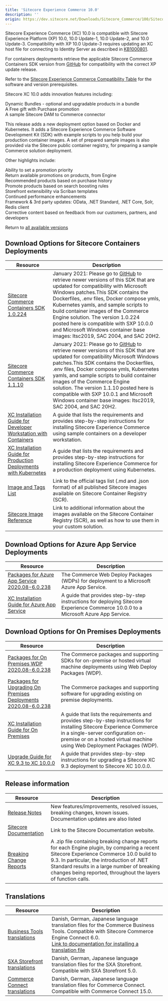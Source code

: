 ```yaml
---
title: 'Sitecore Experience Commerce 10.0'
description: ''
origin: https://dev.sitecore.net/Downloads/Sitecore_Commerce/100/Sitecore_Experience_Commerce_100.aspx
---
```


Sitecore Experience Commerce (XC) 10.0 is compatible with Sitecore Experience Platform (XP) 10.0, 10.0 Update-1, 10.0 Update-2, and 10.0 Update-3. Compatibility with XP 10.0 Update-3 requires updating an XC host file for connecting to Identity Server as described in [KB1000801](https://support.sitecore.com/kb?id=kb_article_view&sysparm_article=KB1000801).

For containers deployments retrieve the applicable Sitecore Commerce Containers SDK version from [GitHub](https://github.com/Sitecore/container-deployment/releases) for compatibility with the correct XP update release.

Refer to the [Sitecore Experience Commerce Compatibility Table](https://kb.sitecore.net/articles/804595) for the software and version prerequisites.

Sitecore XC 10.0 adds innovation features including:

Dynamic Bundles - optional and upgradable products in a bundle  
A Free gift with Purchase promotion  
A sample Sitecore DAM to Commerce connector

This release adds a new deployment option based on Docker and Kubernetes. It adds a Sitecore Experience Commerce Software Development Kit (SDK) with example scripts to you help build your production container images. A set of prepared sample images is also provided via the Sitecore public container registry, for preparing a sample Commerce solution deployment.

Other highlights include:

Ability to set a promotion priority  
Return available promotions on products, from Engine  
Recommended products based on purchase history  
Promote products based on search boosting rules  
Storefront extensibility via Scriban templates  
Continued performance enhancements  
Framework & 3rd party updates: OData, .NET Standard, .NET Core, Solr, Redis client  
Corrective content based on feedback from our customers, partners, and developers

Return to [all available versions](/downloads/Sitecore_Commerce)

## Download Options for Sitecore Containers Deployments

| Resource                                                                                                                                                                                                                                                                    | Description                                                                                                                                                                                                                                                                                                                                                                                                                                                                                                              |
| --------------------------------------------------------------------------------------------------------------------------------------------------------------------------------------------------------------------------------------------------------------------------- | ------------------------------------------------------------------------------------------------------------------------------------------------------------------------------------------------------------------------------------------------------------------------------------------------------------------------------------------------------------------------------------------------------------------------------------------------------------------------------------------------------------------------ |
| [Sitecore Commerce Containers SDK 1.0.224](https://scdp.blob.core.windows.net/downloads/Sitecore%20Commerce/100/Sitecore%20Experience%20Commerce%20100/Secure/Sitecore.Commerce.Container.SDK.1.0.224.zip)                                                                  | January 2021: Please go to [GitHub](https://github.com/Sitecore/container-deployment/releases) to retrieve newer versions of this SDK that are updated for compatibility with Microsoft Windows patches.This SDK contains the Dockerfiles, .env files, Docker compose ymls, Kubernetes yamls, and sample scripts to build container images of the Commerce Engine solution. The version 1.0.224 posted here is compatible with SXP 10.0.0 and Microsoft Windows container base images: ltsc2019, SAC 2004, and SAC 20H2. |
| [Sitecore Commerce Containers SDK 1.1.10](https://scdp.blob.core.windows.net/downloads/Sitecore%20Commerce/100/Sitecore%20Experience%20Commerce%20100/Secure/Sitecore.Commerce.Container.SDK.1.1.10.zip)                                                                    | January 2021: Please go to [GitHub](https://github.com/Sitecore/container-deployment/releases) to retrieve newer versions of this SDK that are updated for compatibility Microsoft Windows patches.This SDK contains the Dockerfiles, .env files, Docker compose ymls, Kubernetes yamls, and sample scripts to build container images of the Commerce Engine solution. The version 1.1.10 posted here is compatible with SXP 10.0.1 and Microsoft Windows container base images: ltsc2019, SAC 2004, and SAC 20H2.       |
| [XC Installation Guide for Developer Workstation with Containers](https://scdp.blob.core.windows.net/downloads/Sitecore%20Commerce/100/Sitecore%20Experience%20Commerce%20100/Secure/XC_10.0_Installation_Guide_for_a_Commerce_Developer_Workstation_with_Container-en.pdf) | A guide that lists the requirements and provides step-by-step instructions for installing Sitecore Experience Commerce using sample containers on a developer workstation.                                                                                                                                                                                                                                                                                                                                               |
| [XC Installation Guide for Production Deployments with Kubernetes](https://scdp.blob.core.windows.net/downloads/Sitecore%20Commerce/100/Sitecore%20Experience%20Commerce%20100/Secure/XC_10.0_Installation_Guide_for_Production_Deployments_with_Kubernetes-en.pdf)         | A guide that lists the requirements and provides step-by-step instructions for installing Sitecore Experience Commerce for a production deployment using Kubernetes.                                                                                                                                                                                                                                                                                                                                                     |
| [Image and Tags List](https://github.com/Sitecore/docker-images/tree/master/tags)                                                                                                                                                                                           | Link to the official tags list (.md and .json format) of all published Sitecore images available on Sitecore Container Registry (SCR).                                                                                                                                                                                                                                                                                                                                                                                   |
| [Sitecore Image Reference](https://containers.doc.sitecore.com/docs/image-reference)                                                                                                                                                                                        | Link to additional information about the images available on the Sitecore Container Registry (SCR), as well as how to use them in your custom solution.                                                                                                                                                                                                                                                                                                                                                                  |

## Download Options for Azure App Service Deployments

| Resource                                                                                                                                                                                                                         | Description                                                                                                                         |
| -------------------------------------------------------------------------------------------------------------------------------------------------------------------------------------------------------------------------------- | ----------------------------------------------------------------------------------------------------------------------------------- |
| [Packages for Azure App Service 2020.08-6.0.238](https://scdp.blob.core.windows.net/downloads/Sitecore%20Commerce/100/Sitecore%20Experience%20Commerce%20100/Secure/Sitecore.Commerce.Azure.2020.08-6.0.238.zip)                 | The Commerce Web Deploy Packages (WDPs) for deployment to a Microsoft Azure App Service.                                            |
| [XC Installation Guide for Azure App Service](https://scdp.blob.core.windows.net/downloads/Sitecore%20Commerce/100/Sitecore%20Experience%20Commerce%20100/Secure/Sitecore_XC_10_0_Installation_Guide_for_Azure_App_Servi-en.pdf) | A guide that provides step-by-step instructions for deploying Sitecore Experience Commerce 10.0.0 to a Microsoft Azure App Service. |

## Download Options for On Premises Deployments

| Resource                                                                                                                                                                                                                   | Description                                                                                                                                                                                                                            |
| -------------------------------------------------------------------------------------------------------------------------------------------------------------------------------------------------------------------------- | -------------------------------------------------------------------------------------------------------------------------------------------------------------------------------------------------------------------------------------- |
| [Packages for On Premises WDP 2020.08-6.0.238](https://scdp.blob.core.windows.net/downloads/Sitecore%20Commerce/100/Sitecore%20Experience%20Commerce%20100/Secure/Sitecore.Commerce.WDP.2020.08-6.0.238.zip)               | The Commerce packages and supporting SDKs for on-premise or hosted virtual machine deployments using Web Deploy Packages (WDP).                                                                                                        |
| [Packages for Upgrading On Premises Deployments 2020.08-6.0.238](https://scdp.blob.core.windows.net/downloads/Sitecore%20Commerce/100/Sitecore%20Experience%20Commerce%20100/Secure/Sitecore.Commerce.2020.08-6.0.238.zip) | The Commerce packages and supporting software for upgrading existing on premise deployments.                                                                                                                                           |
| [XC Installation Guide for On Premises](https://scdp.blob.core.windows.net/downloads/Sitecore%20Commerce/100/Sitecore%20Experience%20Commerce%20100/Secure/Sitecore_XC_Installation_Guide_for_On-Premises_Solutions.pdf)   | A guide that lists the requirements and provides step-by-step instructions for installing Sitecore Experience Commerce in a single-server configuration on-premise or on a hosted virtual machine using Web Deployment Packages (WDP). |
| [Upgrade Guide for XC 9.3 to XC 10.0.0](https://scdp.blob.core.windows.net/downloads/Sitecore%20Commerce/100/Sitecore%20Experience%20Commerce%20100/Secure/Sitecore_XC_Upgrade_Guide_for_9_3_to_10_0.pdf)                  | A guide that provides step-by-step instructions for upgrading a Sitecore XC 9.3 deployment to Sitecore XC 10.0.0.                                                                                                                      |

## Release information

| Resource                                                                                                                                                                                                                   | Description                                                                                                                                                                                                                                                                                                 |
| -------------------------------------------------------------------------------------------------------------------------------------------------------------------------------------------------------------------------- | ----------------------------------------------------------------------------------------------------------------------------------------------------------------------------------------------------------------------------------------------------------------------------------------------------------- |
| [Release Notes](https://scdp.blob.core.windows.net/downloads/Sitecore%20Commerce/100/Sitecore%20Experience%20Commerce%20100/Non-secure/Sitecore%20XC10.0%20Release%20Notes.pdf)                                            | New features/improvements, resolved issues, breaking changes, known issues. Documentation updates are also listed                                                                                                                                                                                           |
| [Sitecore Documentation](https://doc.sitecore.com/)                                                                                                                                                                        | Link to the Sitecore Documentation website.                                                                                                                                                                                                                                                                 |
| [Breaking Change Reports](https://scdp.blob.core.windows.net/downloads/Sitecore%20Commerce/100/Sitecore%20Experience%20Commerce%20100/Secure/XC10.0%20Engine%20Plugin%20Breaking%20Change%20Reports%205.0.150-6.0.197.zip) | A .zip file containing breaking change reports for each Engine plugin, by comparing a recent Sitecore Experience Commerce 10.0 build to 9.3. In particular, the introduction of .NET Standard results in a large number of breaking changes being reported, throughout the layers of function calls. <br /> |

## Translations

| Resource                                                                                                                                                                             | Description                                                                                                                                                                                                                                                                                                                                   |
| ------------------------------------------------------------------------------------------------------------------------------------------------------------------------------------ | --------------------------------------------------------------------------------------------------------------------------------------------------------------------------------------------------------------------------------------------------------------------------------------------------------------------------------------------- |
| [Business Tools translations](https://scdp.blob.core.windows.net/downloads/Sitecore%20Commerce/100/Sitecore%20Experience%20Commerce%20100/Secure/BusinessTools.translations.zip)     | Danish, German, Japanese language translation files for the Commerce Business Tools. Compatible with Sitecore Commerce Engine Connect 6.0. <br />[Link to documentation for installing a translation file](https://doc.sitecore.com/developers/100/sitecore-experience-commerce/en/install-a-translation-file-for-the-xc-business-tools.html) |
| [SXA Storefront translations](https://scdp.blob.core.windows.net/downloads/Sitecore%20Commerce/100/Sitecore%20Experience%20Commerce%20100/Secure/SXAStorefront.translations.zip)     | Danish, German, Japanese language translation files for the SXA Storefront. Compatible with SXA Storefront 5.0.                                                                                                                                                                                                                               |
| [Commerce Connect translations](https://scdp.blob.core.windows.net/downloads/Sitecore%20Commerce/100/Sitecore%20Experience%20Commerce%20100/Secure/CommerceConnect.translations.zip) | Danish, German, Japanese language translation files for Commerce Connect. Compatible with Commerce Connect 15.0.                                                                                                                                                                                                                              |
